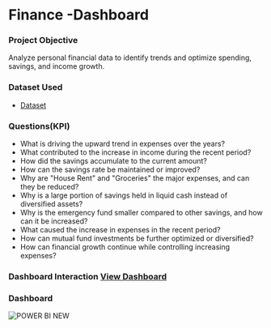 # Finance -Dashboard
### Project Objective
Analyze personal financial data to identify trends and optimize spending, savings, and income growth.

### Dataset Used
- <a href = "https://github.com/RAJUMATAM/Data-Analysis-Dashboard/blob/main/Finance%20Dataset.xlsx">Dataset</a>

### Questions(KPI)
- What is driving the upward trend in expenses over the years?
- What contributed to the increase in income during the recent period?
- How did the savings accumulate to the current amount?
- How can the savings rate be maintained or improved?
- Why are "House Rent" and "Groceries" the major expenses, and can they be reduced?
- Why is a large portion of savings held in liquid cash instead of diversified assets?
- Why is the emergency fund smaller compared to other savings, and how can it be increased?
- What caused the increase in expenses in the recent period?
- How can mutual fund investments be further optimized or diversified?
- How can financial growth continue while controlling increasing expenses?

### Dashboard Interaction <a href = "https://github.com/RAJUMATAM/Data-Analysis-Dashboard/blob/main/POWER%20BI%20NEW.PNG">View Dashboard</a>



### Dashboard 
![POWER BI NEW](https://github.com/user-attachments/assets/3af6a536-c603-45aa-bc9f-0c7fcdfb21ac)
